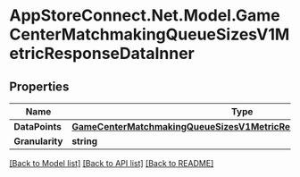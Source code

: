 # AppStoreConnect.Net.Model.GameCenterMatchmakingQueueSizesV1MetricResponseDataInner

## Properties

Name | Type | Description | Notes
------------ | ------------- | ------------- | -------------
**DataPoints** | [**GameCenterMatchmakingQueueSizesV1MetricResponseDataInnerDataPoints**](GameCenterMatchmakingQueueSizesV1MetricResponseDataInnerDataPoints.md) |  | [optional] 
**Granularity** | **string** |  | [optional] 

[[Back to Model list]](../README.md#documentation-for-models) [[Back to API list]](../README.md#documentation-for-api-endpoints) [[Back to README]](../README.md)

